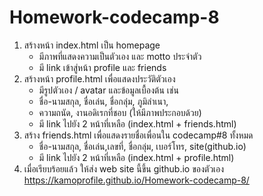 # Homework-codecamp-8

1. สร้างหน้า index.html เป็น homepage 
	- มีภาพที่แสดงความเป็นตัวเอง และ motto ประจำตัว
	- มี link เข้าสู่หน้า profile และ friends
2. สร้างหน้า profile.html เพื่อแสดงประวัติตัวเอง
	- มีรูปตัวเอง / avatar และข้อมูลเบื้องต้น เช่น
	- ชื่อ-นามสกุล, ชื่อเล่น, ชื่อกลุ่ม, ภูมิลำเนา, 
	- ความถนัด, งานอดิเรกที่ชอบ (ให้มีภาพประกอบด้วย)
	- มี link ไปยัง 2 หน้าที่เหลือ (index.html + friends.html)
3. สร้าง friends.html เพื่อแสดงรายชื่อเพื่อนใน codecamp#8 ทั้งหมด
	- ชื่อ-นามสกุล, ชื่อเล่น,เลขที่, ชื่อกลุ่ม, เบอร์โทร, site(github.io) 
	- มี link ไปยัง 2 หน้าที่เหลือ (index.html + profile.html)
4. เมื่อเรียบร้อยแล้ว ให้ส่ง web site นี้ขึ้น github.io ของตัวเอง
	https://kamoprofile.github.io/Homework-codecamp-8/
